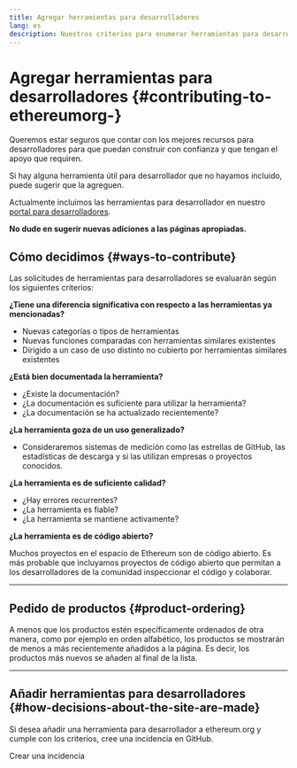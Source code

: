 ```yaml
---
title: Agregar herramientas para desarrolladores
lang: es
description: Nuestros criterios para enumerar herramientas para desarrolladores en ethereum.org
---
```


# Agregar herramientas para desarrolladores {#contributing-to-ethereumorg-}

Queremos estar seguros que contar con los mejores recursos para desarrolladores para que puedan construir con confianza y que tengan el apoyo que requiren.

Si hay alguna herramienta útil para desarrollador que no hayamos incluido, puede sugerir que la agreguen.

Actualmente incluimos las herramientas para desarrollador en nuestro [portal para desarrolladores](/developers/).

**No dude en sugerir nuevas adiciones a las páginas apropiadas.**

## Cómo decidimos {#ways-to-contribute}

Las solicitudes de herramientas para desarrolladores se evaluarán según los siguientes criterios:

**¿Tiene una diferencia significativa con respecto a las herramientas ya mencionadas?**

- Nuevas categorías o tipos de herramientas
- Nuevas funciones comparadas con herramientas similares existentes
- Dirigido a un caso de uso distinto no cubierto por herramientas similares existentes

**¿Está bien documentada la herramienta?**

- ¿Existe la documentación?
- ¿La documentación es suficiente para utilizar la herramienta?
- ¿La documentación se ha actualizado recientemente?

**¿La herramienta goza de un uso generalizado?**

- Consideraremos sistemas de medición como las estrellas de GitHub, las estadísticas de descarga y si las utilizan empresas o proyectos conocidos.

**¿La herramienta es de suficiente calidad?**

- ¿Hay errores recurrentes?
- ¿La herramienta es fiable?
- ¿La herramienta se mantiene activamente?

**¿La herramienta es de código abierto?**

Muchos proyectos en el espacio de Ethereum son de código abierto. Es más probable que incluyamos proyectos de código abierto que permitan a los desarrolladores de la comunidad inspeccionar el código y colaborar.

---

## Pedido de productos {#product-ordering}

A menos que los productos estén específicamente ordenados de otra manera, como por ejemplo en orden alfabético, los productos se mostrarán de menos a más recientemente añadidos a la página. Es decir, los productos más nuevos se añaden al final de la lista.

---

## Añadir herramientas para desarrolladores {#how-decisions-about-the-site-are-made}

Si desea añadir una herramienta para desarrollador a ethereum.org y cumple con los criterios, cree una incidencia en GitHub.

<ButtonLink to="https://github.com/ethereum/ethereum-org-website/issues/new?assignees=&labels=feature+%3Asparkles%3A%2Ccontent+%3Afountain_pen%3A&template=suggest_dev_tool.yaml">
  Crear una incidencia
</ButtonLink>
